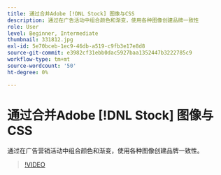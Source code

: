```yaml
---
title: 通过合并Adobe [!DNL Stock] 图像与CSS
description: 通过在广告活动中组合颜色和渐变，使用各种图像创建品牌一致性
role: User
level: Beginner, Intermediate
thumbnail: 331812.jpg
exl-id: 5e70bceb-1ec9-46db-a519-c9fb3e17e8d8
source-git-commit: e3982cf31ebb0dac5927baa1352447b3222785c9
workflow-type: tm+mt
source-wordcount: '50'
ht-degree: 0%

---
```


# 通过合并Adobe [!DNL Stock] 图像与CSS

通过在广告营销活动中组合颜色和渐变，使用各种图像创建品牌一致性。

>[!VIDEO](https://video.tv.adobe.com/v/331812?hidetitle=true)
